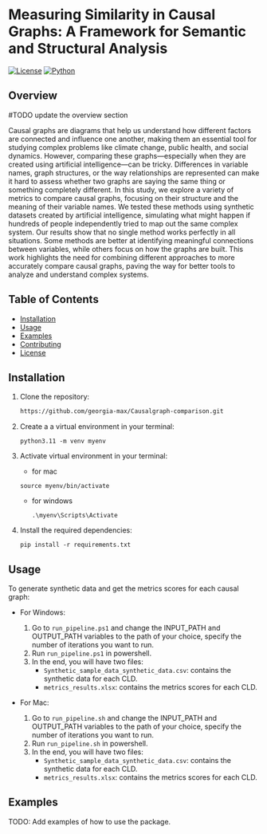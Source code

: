 # Measuring Similarity in Causal Graphs: A Framework for Semantic and Structural Analysis 

[![License](https://img.shields.io/badge/license-MIT-blue.svg)](https://opensource.org/licenses/MIT)
[![Python](https://img.shields.io/badge/python-3.11%2B-blue.svg)](https://www.python.org/downloads/)

## Overview

#TODO update the overview section 

Causal graphs are diagrams that help us understand how different factors are connected and influence one another, making them an essential tool for studying complex problems like climate change, public health, and social dynamics. However, comparing these graphs—especially when they are created using artificial intelligence—can be tricky. Differences in variable names, graph structures, or the way relationships are represented can make it hard to assess whether two graphs are saying the same thing or something completely different. In this study, we explore a variety of metrics to compare causal graphs, focusing on their structure and the meaning of their variable names. We tested these methods using synthetic datasets created by artificial intelligence, simulating what might happen if hundreds of people independently tried to map out the same complex system. Our results show that no single method works perfectly in all situations. Some methods are better at identifying meaningful connections between variables, while others focus on how the graphs are built. This work highlights the need for combining different approaches to more accurately compare causal graphs, paving the way for better tools to analyze and understand complex systems.


## Table of Contents

- [Installation](#installation)
- [Usage](#usage)
- [Examples](#examples)
- [Contributing](#contributing)
- [License](#license)


## Installation

1. Clone the repository:

    ```bash
    https://github.com/georgia-max/Causalgraph-comparison.git
    ```
2. Create a a virtual environment in your terminal:
   ```
   python3.11 -m venv myenv
   ```
2. Activate virtual environment in your terminal:
   - for mac 
    ```
    source myenv/bin/activate
    ```
   - for windows
     ```
     .\myenv\Scripts\Activate
     ```
4. Install the required dependencies:
    ```
    pip install -r requirements.txt
    ```


## Usage

To generate synthetic data and get the metrics scores for each causal graph: 

- For Windows:
    1. Go to `run_pipeline.ps1` and change the INPUT_PATH and OUTPUT_PATH variables to the path of your choice, specify the number of iterations you want to run. 
    2. Run `run_pipeline.ps1` in powershell. 
    3. In the end, you will have two files: 
        - `Synthetic_sample_data_synthetic_data.csv`: contains the synthetic data for each CLD.
        - `metrics_results.xlsx`: contains the metrics scores for each CLD.

- For Mac:
    1. Go to `run_pipeline.sh` and change the INPUT_PATH and OUTPUT_PATH variables to the path of your choice, specify the number of iterations you want to run. 
    2. Run `run_pipeline.sh` in powershell. 
    3. In the end, you will have two files: 
        - `Synthetic_sample_data_synthetic_data.csv`: contains the synthetic data for each CLD.
        - `metrics_results.xlsx`: contains the metrics scores for each CLD.


## Examples

TODO: Add examples of how to use the package.
